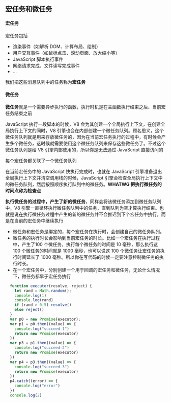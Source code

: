 ## 宏任务和微任务
#### 宏任务
宏任务包括
  + 渲染事件（如解析 DOM、计算布局、绘制）
  + 用户交互事件（如鼠标点击、滚动页面、放大缩小等）
  + JavaScript 脚本执行事件
  + 网络请求完成、文件读写完成事件
  + ...

我们把这些消息队列中的任务称为**宏任务**


#### 微任务

**微任务**就是一个需要异步执行的函数，执行时机是在主函数执行结束之后、当前宏任务结束之前

 JavaScript 执行一段脚本的时候，V8 会为其创建一个全局执行上下文，在创建全局执行上下文的同时，V8 引擎也会在内部创建一个微任务队列。顾名思义，这个微任务队列就是用来存放微任务的，因为在当前宏任务执行的过程中，有时候会产生多个微任务，这时候就需要使用这个微任务队列来保存这些微任务了。不过这个微任务队列是给 V8 引擎内部使用的，所以你是无法通过 JavaScript 直接访问的

 每个宏任务都关联了一个微任务队列


在当前宏任务中的 JavaScript 快执行完成时，也就在 JavaScript 引擎准备退出全局执行上下文并清空调用栈的时候，JavaScript 引擎会检查全局执行上下文中的微任务队列，然后按照顺序执行队列中的微任务。**WHATWG 把执行微任务的时间点称为检查点**

**执行微任务的过程中，产生了新的微任务**，同样会将该微任务添加到微任务队列中，V8 引擎一直循环执行微任务队列中的任务，直到队列为空才算执行结束。也就是说在执行微任务过程中产生的新的微任务并不会推迟到下个宏任务中执行，而是在当前的宏任务中继续执行



+ 微任务和宏任务是绑定的，每个宏任务在执行时，会创建自己的微任务队列。
+ 微任务的执行时长会影响到当前宏任务的时长。比如一个宏任务在执行过程中，产生了100 个微任务，执行每个微任务的时间是 10 毫秒，那么执行这 100 个微任务的时间就是 1000 毫秒，也可以说这 100 个微任务让宏任务的执行时间延长了 1000 毫秒。所以你在写代码的时候一定要注意控制微任务的执行时长。
+ 在一个宏任务中，分别创建一个用于回调的宏任务和微任务，无论什么情况下，微任务都早于宏任务执行


```js
  function executor(resolve, reject) {
    let rand = Math.random();
    console.log(1)
    console.log(rand)
    if (rand > 0.5) resolve()
    else reject()
  }
  var p0 = new Promise(executor);
  var p1 = p0.then((value) => {
    console.log("succeed-1")
    return new Promise(executor)
  })
  var p3 = p1.then((value) => {
    console.log("succeed-2")
    return new Promise(executor)
  })
  var p4 = p3.then((value) => {
    console.log("succeed-3")
    return new Promise(executor)
  })
  p4.catch((error) => {
    console.log("error")
  })
  console.log(2)
````